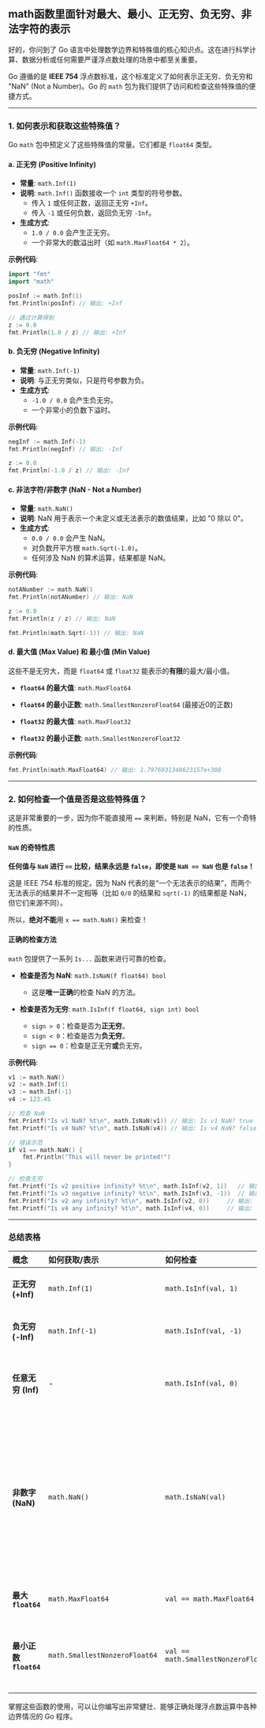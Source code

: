 ## math函数里面针对最大、最小、正无穷、负无穷、非法字符的表示
好的，你问到了 Go 语言中处理数学边界和特殊值的核心知识点。这在进行科学计算、数据分析或任何需要严谨浮点数处理的场景中都至关重要。

Go 遵循的是 **IEEE 754** 浮点数标准，这个标准定义了如何表示正无穷、负无穷和 "NaN" (Not a Number)。Go 的 `math` 包为我们提供了访问和检查这些特殊值的便捷方式。

---

### 1. 如何表示和获取这些特殊值？

Go `math` 包中预定义了这些特殊值的常量。它们都是 `float64` 类型。

#### a. 正无穷 (Positive Infinity)

*   **常量**: `math.Inf(1)`
*   **说明**: `math.Inf()` 函数接收一个 `int` 类型的符号参数。
    *   传入 `1` 或任何正数，返回正无穷 `+Inf`。
    *   传入 `-1` 或任何负数，返回负无穷 `-Inf`。
*   **生成方式**:
    *   `1.0 / 0.0` 会产生正无穷。
    *   一个非常大的数溢出时（如 `math.MaxFloat64 * 2`）。

**示例代码**:

```go
import "fmt"
import "math"

posInf := math.Inf(1)
fmt.Println(posInf) // 输出: +Inf

// 通过计算得到
z := 0.0
fmt.Println(1.0 / z) // 输出: +Inf
```

#### b. 负无穷 (Negative Infinity)

*   **常量**: `math.Inf(-1)`
*   **说明**: 与正无穷类似，只是符号参数为负。
*   **生成方式**:
    *   `-1.0 / 0.0` 会产生负无穷。
    *   一个非常小的负数下溢时。

**示例代码**:

```go
negInf := math.Inf(-1)
fmt.Println(negInf) // 输出: -Inf

z := 0.0
fmt.Println(-1.0 / z) // 输出: -Inf
```

#### c. 非法字符/非数字 (NaN - Not a Number)

*   **常量**: `math.NaN()`
*   **说明**: NaN 用于表示一个未定义或无法表示的数值结果，比如 "0 除以 0"。
*   **生成方式**:
    *   `0.0 / 0.0` 会产生 NaN。
    *   对负数开平方根 `math.Sqrt(-1.0)`。
    *   任何涉及 NaN 的算术运算，结果都是 NaN。

**示例代码**:

```go
notANumber := math.NaN()
fmt.Println(notANumber) // 输出: NaN

z := 0.0
fmt.Println(z / z) // 输出: NaN

fmt.Println(math.Sqrt(-1)) // 输出: NaN
```

#### d. 最大值 (Max Value) 和 最小值 (Min Value)

这些不是无穷大，而是 `float64` 或 `float32` 能表示的**有限**的最大/最小值。

*   **`float64` 的最大值**: `math.MaxFloat64`
*   **`float64` 的最小正数**: `math.SmallestNonzeroFloat64` (最接近0的正数)

*   **`float32` 的最大值**: `math.MaxFloat32`
*   **`float32` 的最小正数**: `math.SmallestNonzeroFloat32`

**示例代码**:

```go
fmt.Println(math.MaxFloat64) // 输出: 1.7976931348623157e+308
```

---

### 2. 如何检查一个值是否是这些特殊值？

这是非常重要的一步，因为你不能直接用 `==` 来判断。特别是 NaN，它有一个奇特的性质。

#### `NaN` 的奇特性质

**任何值与 `NaN` 进行 `==` 比较，结果永远是 `false`，即使是 `NaN == NaN` 也是 `false`！**

这是 IEEE 754 标准的规定。因为 NaN 代表的是“一个无法表示的结果”，而两个无法表示的结果并不一定相等（比如 `0/0` 的结果和 `sqrt(-1)` 的结果都是 NaN，但它们来源不同）。

所以，**绝对不能**用 `x == math.NaN()` 来检查！

#### 正确的检查方法

`math` 包提供了一系列 `Is...` 函数来进行可靠的检查。

*   **检查是否为 NaN**: `math.IsNaN(f float64) bool`
    *   这是**唯一正确**的检查 NaN 的方法。

*   **检查是否为无穷**: `math.IsInf(f float64, sign int) bool`
    *   `sign > 0`：检查是否为**正无穷**。
    *   `sign < 0`：检查是否为**负无穷**。
    *   `sign == 0`：检查是正无穷**或**负无穷。

**示例代码**:

```go
v1 := math.NaN()
v2 := math.Inf(1)
v3 := math.Inf(-1)
v4 := 123.45

// 检查 NaN
fmt.Printf("Is v1 NaN? %t\n", math.IsNaN(v1)) // 输出: Is v1 NaN? true
fmt.Printf("Is v4 NaN? %t\n", math.IsNaN(v4)) // 输出: Is v4 NaN? false

// 错误示范
if v1 == math.NaN() {
    fmt.Println("This will never be printed!")
}

// 检查无穷
fmt.Printf("Is v2 positive infinity? %t\n", math.IsInf(v2, 1))   // 输出: Is v2 positive infinity? true
fmt.Printf("Is v3 negative infinity? %t\n", math.IsInf(v3, -1))  // 输出: Is v3 negative infinity? true
fmt.Printf("Is v2 any infinity? %t\n", math.IsInf(v2, 0))     // 输出: Is v2 any infinity? true
fmt.Printf("Is v4 any infinity? %t\n", math.IsInf(v4, 0))     // 输出: Is v4 any infinity? false
```

---

### 总结表格

| 概念 | 如何获取/表示 | 如何检查 | 备注 |
| :--- | :--- | :--- | :--- |
| **正无穷 (+Inf)** | `math.Inf(1)` | `math.IsInf(val, 1)` | `1.0 / 0.0` 会产生 |
| **负无穷 (-Inf)** | `math.Inf(-1)` | `math.IsInf(val, -1)` | `-1.0 / 0.0` 会产生 |
| **任意无穷 (Inf)** | - | `math.IsInf(val, 0)` | 检查是正无穷或负无穷 |
| **非数字 (NaN)** | `math.NaN()` | `math.IsNaN(val)` | **唯一**的正确检查方法。`val == val` 自身比较为 `false` 是其特征。 |
| **最大 `float64`** | `math.MaxFloat64` | `val == math.MaxFloat64` | 有限的最大值 |
| **最小正数 `float64`**| `math.SmallestNonzeroFloat64` | `val == math.SmallestNonzeroFloat64`| 有限的、最接近0的正数 |

掌握这些函数的使用，可以让你编写出非常健壮、能够正确处理浮点数运算中各种边界情况的 Go 程序。